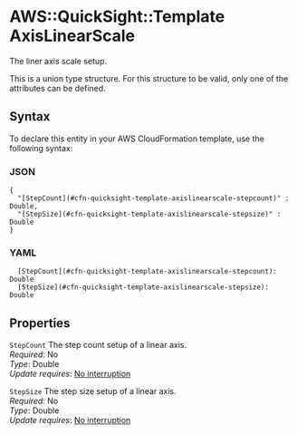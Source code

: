 # AWS::QuickSight::Template AxisLinearScale<a name="aws-properties-quicksight-template-axislinearscale"></a>

The liner axis scale setup\.

This is a union type structure\. For this structure to be valid, only one of the attributes can be defined\.

## Syntax<a name="aws-properties-quicksight-template-axislinearscale-syntax"></a>

To declare this entity in your AWS CloudFormation template, use the following syntax:

### JSON<a name="aws-properties-quicksight-template-axislinearscale-syntax.json"></a>

```
{
  "[StepCount](#cfn-quicksight-template-axislinearscale-stepcount)" : Double,
  "[StepSize](#cfn-quicksight-template-axislinearscale-stepsize)" : Double
}
```

### YAML<a name="aws-properties-quicksight-template-axislinearscale-syntax.yaml"></a>

```
  [StepCount](#cfn-quicksight-template-axislinearscale-stepcount): Double
  [StepSize](#cfn-quicksight-template-axislinearscale-stepsize): Double
```

## Properties<a name="aws-properties-quicksight-template-axislinearscale-properties"></a>

`StepCount` <a name="cfn-quicksight-template-axislinearscale-stepcount"></a>
The step count setup of a linear axis\.  
_Required_: No  
_Type_: Double  
_Update requires_: [No interruption](https://docs.aws.amazon.com/AWSCloudFormation/latest/UserGuide/using-cfn-updating-stacks-update-behaviors.html#update-no-interrupt)

`StepSize` <a name="cfn-quicksight-template-axislinearscale-stepsize"></a>
The step size setup of a linear axis\.  
_Required_: No  
_Type_: Double  
_Update requires_: [No interruption](https://docs.aws.amazon.com/AWSCloudFormation/latest/UserGuide/using-cfn-updating-stacks-update-behaviors.html#update-no-interrupt)
